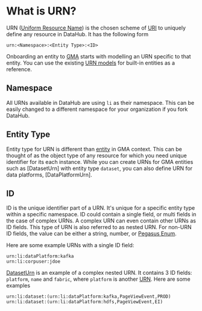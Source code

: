 # What is URN?

URN ([Uniform Resource Name](https://en.wikipedia.org/wiki/Uniform_Resource_Name)) is the chosen scheme of
[URI](https://en.wikipedia.org/wiki/Uniform_Resource_Identifier) to uniquely define any resource in DataHub. It has the
following form

```
urn:<Namespace>:<Entity Type>:<ID>
```

Onboarding an entity to [GMA](gma.md) starts with modelling an URN specific to that entity. You can use the existing
[URN models](../../li-utils/src/main/java/com/linkedin/common/urn) for built-in entities as a reference.

## Namespace

All URNs available in DataHub are using `li` as their namespace. This can be easily changed to a different namespace for
your organization if you fork DataHub.

## Entity Type

Entity type for URN is different than [entity](entity.md) in GMA context. This can be thought of as the object type of
any resource for which you need unique identifier for its each instance. While you can create URNs for GMA entities such
as [DatasetUrn] with entity type `dataset`, you can also define URN for data platforms, [DataPlatformUrn].

## ID

ID is the unique identifier part of a URN. It's unique for a specific entity type within a specific namespace. ID could
contain a single field, or multi fields in the case of complex URNs. A complex URN can even contain other URNs as ID
fields. This type of URN is also referred to as nested URN. For non-URN ID fields, the value can be either a string,
number, or [Pegasus Enum](https://linkedin.github.io/rest.li/pdl_schema#enum-type).

Here are some example URNs with a single ID field:

```
urn:li:dataPlatform:kafka
urn:li:corpuser:jdoe
```

[DatasetUrn](../../li-utils/src/main/java/com/linkedin/common/urn/DatasetUrn.java) is an example of a complex nested
URN. It contains 3 ID fields: `platform`, `name` and `fabric`, where `platform` is another
[URN](../../li-utils/src/main/java/com/linkedin/common/urn/DataPlatformUrn.java). Here are some examples

```
urn:li:dataset:(urn:li:dataPlatform:kafka,PageViewEvent,PROD)
urn:li:dataset:(urn:li:dataPlatform:hdfs,PageViewEvent,EI)
```
